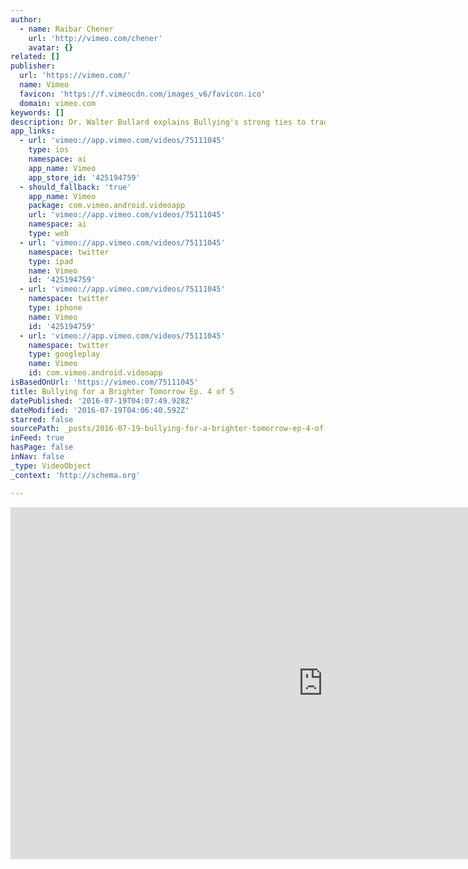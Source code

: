 ```yaml
---
author:
  - name: Raibar Chener
    url: 'http://vimeo.com/chener'
    avatar: {}
related: []
publisher:
  url: 'https://vimeo.com/'
  name: Vimeo
  favicon: 'https://f.vimeocdn.com/images_v6/favicon.ico'
  domain: vimeo.com
keywords: []
description: Dr. Walter Bullard explains Bullying's strong ties to tradition.
app_links:
  - url: 'vimeo://app.vimeo.com/videos/75111045'
    type: ios
    namespace: ai
    app_name: Vimeo
    app_store_id: '425194759'
  - should_fallback: 'true'
    app_name: Vimeo
    package: com.vimeo.android.videoapp
    url: 'vimeo://app.vimeo.com/videos/75111045'
    namespace: ai
    type: web
  - url: 'vimeo://app.vimeo.com/videos/75111045'
    namespace: twitter
    type: ipad
    name: Vimeo
    id: '425194759'
  - url: 'vimeo://app.vimeo.com/videos/75111045'
    namespace: twitter
    type: iphone
    name: Vimeo
    id: '425194759'
  - url: 'vimeo://app.vimeo.com/videos/75111045'
    namespace: twitter
    type: googleplay
    name: Vimeo
    id: com.vimeo.android.videoapp
isBasedOnUrl: 'https://vimeo.com/75111045'
title: Bullying for a Brighter Tomorrow Ep. 4 of 5
datePublished: '2016-07-19T04:07:49.928Z'
dateModified: '2016-07-19T04:06:40.592Z'
starred: false
sourcePath: _posts/2016-07-19-bullying-for-a-brighter-tomorrow-ep-4-of-5.md
inFeed: true
hasPage: false
inNav: false
_type: VideoObject
_context: 'http://schema.org'

---
```

<iframe src="https://cdn.embedly.com/widgets/media.html?src=https%3A%2F%2Fplayer.vimeo.com%2Fvideo%2F75111045&amp;url=https%3A%2F%2Fvimeo.com%2F75111045&amp;image=http%3A%2F%2Fi.vimeocdn.com%2Fvideo%2F449593469_1280.jpg&amp;key=b7d04c9b404c499eba89ee7072e1c4f7&amp;type=text%2Fhtml&amp;schema=vimeo" width="1000" height="563" scrolling="no" frameborder="0" allowfullscreen="" style=""></iframe>